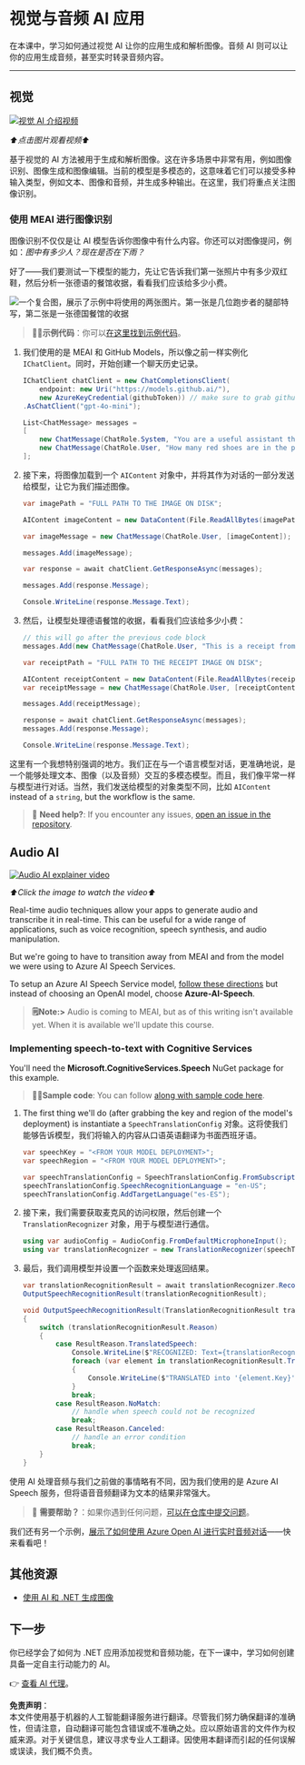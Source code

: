 # 视觉与音频 AI 应用

在本课中，学习如何通过视觉 AI 让你的应用生成和解析图像。音频 AI 则可以让你的应用生成音频，甚至实时转录音频内容。

---

## 视觉

[![视觉 AI 介绍视频](https://img.youtube.com/vi/QXbASt1KXuw/0.jpg)](https://youtu.be/QXbASt1KXuw?feature=shared)

_⬆️点击图片观看视频⬆️_

基于视觉的 AI 方法被用于生成和解析图像。这在许多场景中非常有用，例如图像识别、图像生成和图像编辑。当前的模型是多模态的，这意味着它们可以接受多种输入类型，例如文本、图像和音频，并生成多种输出。在这里，我们将重点关注图像识别。

### 使用 MEAI 进行图像识别

图像识别不仅仅是让 AI 模型告诉你图像中有什么内容。你还可以对图像提问，例如：_图中有多少人？现在是否在下雨？_

好了——我们要测试一下模型的能力，先让它告诉我们第一张照片中有多少双红鞋，然后分析一张德语的餐馆收据，看看我们应该给多少小费。

![一个复合图，展示了示例中将使用的两张图片。第一张是几位跑步者的腿部特写，第二张是一张德国餐馆的收据](../../../translated_images/example-visual-image.e2fc4ffa5f01b3d65bb9bd5d23eebf97513bf486b761209b28fea06b63a11f6c.zh.png)

> 🧑‍💻**示例代码**：你可以[在这里找到示例代码](../../../03-CoreGenerativeAITechniques/src/Vision-01MEAI-GitHubModels)。

1. 我们使用的是 MEAI 和 GitHub Models，所以像之前一样实例化 `IChatClient`。同时，开始创建一个聊天历史记录。

    ```csharp
    IChatClient chatClient = new ChatCompletionsClient(
        endpoint: new Uri("https://models.github.ai/"),
        new AzureKeyCredential(githubToken)) // make sure to grab githubToken from the secrets or environment
    .AsChatClient("gpt-4o-mini");

    List<ChatMessage> messages = 
    [
        new ChatMessage(ChatRole.System, "You are a useful assistant that describes images using a direct style."),
        new ChatMessage(ChatRole.User, "How many red shoes are in the photo?") // we'll start with the running photo
    ];
    ```

2. 接下来，将图像加载到一个 `AIContent` 对象中，并将其作为对话的一部分发送给模型，让它为我们描述图像。

    ```csharp
    var imagePath = "FULL PATH TO THE IMAGE ON DISK";

    AIContent imageContent = new DataContent(File.ReadAllBytes(imagePath), "image/jpeg"); // the important part here is that we're loading it in bytes. The image could come from anywhere.

    var imageMessage = new ChatMessage(ChatRole.User, [imageContent]);

    messages.Add(imageMessage);

    var response = await chatClient.GetResponseAsync(messages);

    messages.Add(response.Message);

    Console.WriteLine(response.Message.Text);
    ```

3. 然后，让模型处理德语餐馆的收据，看看我们应该给多少小费：

    ```csharp
    // this will go after the previous code block
    messages.Add(new ChatMessage(ChatRole.User, "This is a receipt from a lunch. I had the sausage. How much of a tip should I leave?"));

    var receiptPath = "FULL PATH TO THE RECEIPT IMAGE ON DISK";

    AIContent receiptContent = new DataContent(File.ReadAllBytes(receiptPath), "image/jpeg");
    var receiptMessage = new ChatMessage(ChatRole.User, [receiptContent]);

    messages.Add(receiptMessage);

    response = await chatClient.GetResponseAsync(messages);
    messages.Add(response.Message);

    Console.WriteLine(response.Message.Text);
    ```

这里有一个我想特别强调的地方。我们正在与一个语言模型对话，更准确地说，是一个能够处理文本、图像（以及音频）交互的多模态模型。而且，我们像平常一样与模型进行对话。当然，我们发送给模型的对象类型不同，比如 `AIContent` instead of a `string`, but the workflow is the same.

> 🙋 **Need help?**: If you encounter any issues, [open an issue in the repository](https://github.com/microsoft/Generative-AI-for-beginners-dotnet/issues/new).

## Audio AI

[![Audio AI explainer video](https://img.youtube.com/vi/fuquPXRNqCo/0.jpg)](https://youtu.be/fuquPXRNqCo?feature=shared)

_⬆️Click the image to watch the video⬆️_

Real-time audio techniques allow your apps to generate audio and transcribe it in real-time. This can be useful for a wide range of applications, such as voice recognition, speech synthesis, and audio manipulation.

But we're going to have to transition away from MEAI and from the model we were using to Azure AI Speech Services.

To setup an Azure AI Speech Service model, [follow these directions](../02-SetupDevEnvironment/getting-started-azure-openai.md) but instead of choosing an OpenAI model, choose **Azure-AI-Speech**.

> **🗒️Note:>** Audio is coming to MEAI, but as of this writing isn't available yet. When it is available we'll update this course.

### Implementing speech-to-text with Cognitive Services

You'll need the **Microsoft.CognitiveServices.Speech** NuGet package for this example.

> 🧑‍💻**Sample code**: You can follow [along with sample code here](../../../03-CoreGenerativeAITechniques/src/Audio-01-SpeechMic).

1. The first thing we'll do (after grabbing the key and region of the model's deployment) is instantiate a `SpeechTranslationConfig` 对象。这将使我们能够告诉模型，我们将输入的内容从口语英语翻译为书面西班牙语。

    ```csharp
    var speechKey = "<FROM YOUR MODEL DEPLOYMENT>";
    var speechRegion = "<FROM YOUR MODEL DEPLOYMENT>";

    var speechTranslationConfig = SpeechTranslationConfig.FromSubscription(speechKey, speechRegion);
    speechTranslationConfig.SpeechRecognitionLanguage = "en-US";
    speechTranslationConfig.AddTargetLanguage("es-ES");
    ```

4. 接下来，我们需要获取麦克风的访问权限，然后创建一个 `TranslationRecognizer` 对象，用于与模型进行通信。

    ```csharp
    using var audioConfig = AudioConfig.FromDefaultMicrophoneInput();
    using var translationRecognizer = new TranslationRecognizer(speechTranslationConfig, audioConfig);
    ```

5. 最后，我们调用模型并设置一个函数来处理返回结果。

    ```csharp
    var translationRecognitionResult = await translationRecognizer.RecognizeOnceAsync();
    OutputSpeechRecognitionResult(translationRecognitionResult);

    void OutputSpeechRecognitionResult(TranslationRecognitionResult translationRecognitionResult)
    {
        switch (translationRecognitionResult.Reason)
        {
            case ResultReason.TranslatedSpeech:
                Console.WriteLine($"RECOGNIZED: Text={translationRecognitionResult.Text}");
                foreach (var element in translationRecognitionResult.Translations)
                {
                    Console.WriteLine($"TRANSLATED into '{element.Key}': {element.Value}");
                }
                break;
            case ResultReason.NoMatch:
                // handle when speech could not be recognized
                break;
            case ResultReason.Canceled:
                // handle an error condition
                break;
        }
    }
    ```

使用 AI 处理音频与我们之前做的事情略有不同，因为我们使用的是 Azure AI Speech 服务，但将语音音频翻译为文本的结果非常强大。

> 🙋 **需要帮助？**：如果你遇到任何问题，[可以在仓库中提交问题](https://github.com/microsoft/Generative-AI-for-beginners-dotnet/issues/new)。

我们还有另一个示例，[展示了如何使用 Azure Open AI 进行实时音频对话](../../../03-CoreGenerativeAITechniques/src/Audio-02-RealTimeAudio)——快来看看吧！


## 其他资源

- [使用 AI 和 .NET 生成图像](https://learn.microsoft.com/dotnet/ai/quickstarts/quickstart-openai-generate-images?tabs=azd&pivots=openai)


## 下一步

你已经学会了如何为 .NET 应用添加视觉和音频功能，在下一课中，学习如何创建具备一定自主行动能力的 AI。

👉 [查看 AI 代理](./04-agents.md)。

**免责声明**：  
本文件使用基于机器的人工智能翻译服务进行翻译。尽管我们努力确保翻译的准确性，但请注意，自动翻译可能包含错误或不准确之处。应以原始语言的文件作为权威来源。对于关键信息，建议寻求专业人工翻译。因使用本翻译而引起的任何误解或误读，我们概不负责。